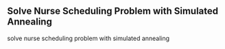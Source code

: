 ## Solve Nurse Scheduling Problem with Simulated Annealing

solve nurse scheduling problem with simulated annealing